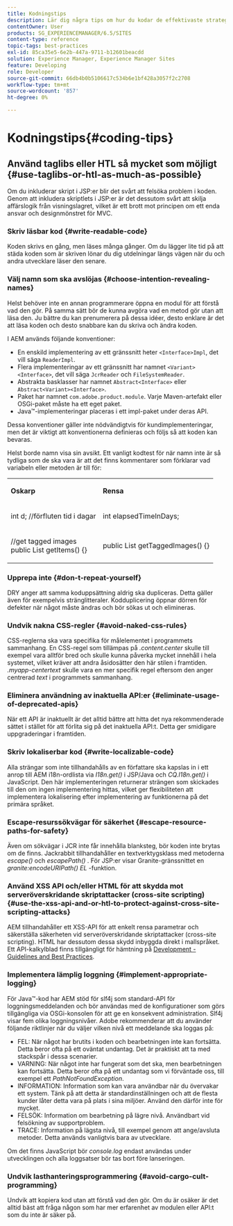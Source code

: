 ```yaml
---
title: Kodningstips
description: Lär dig några tips om hur du kodar de effektivaste strategierna i Adobe Experience Manager.
contentOwner: User
products: SG_EXPERIENCEMANAGER/6.5/SITES
content-type: reference
topic-tags: best-practices
exl-id: 85ca35e5-6e2b-447a-9711-b12601beacdd
solution: Experience Manager, Experience Manager Sites
feature: Developing
role: Developer
source-git-commit: 66db4b0b5106617c534b6e1bf428a3057f2c2708
workflow-type: tm+mt
source-wordcount: '857'
ht-degree: 0%

---
```


# Kodningstips{#coding-tips}

## Använd taglibs eller HTL så mycket som möjligt {#use-taglibs-or-htl-as-much-as-possible}

Om du inkluderar skript i JSP:er blir det svårt att felsöka problem i koden. Genom att inkludera skriptlets i JSP:er är det dessutom svårt att skilja affärslogik från visningslagret, vilket är ett brott mot principen om ett enda ansvar och designmönstret för MVC.

### Skriv läsbar kod {#write-readable-code}

Koden skrivs en gång, men läses många gånger. Om du lägger lite tid på att städa koden som är skriven lönar du dig utdelningar längs vägen när du och andra utvecklare läser den senare.

### Välj namn som ska avslöjas {#choose-intention-revealing-names}

Helst behöver inte en annan programmerare öppna en modul för att förstå vad den gör. På samma sätt bör de kunna avgöra vad en metod gör utan att läsa den. Ju bättre du kan prenumerera på dessa idéer, desto enklare är det att läsa koden och desto snabbare kan du skriva och ändra koden.

I AEM används följande konventioner:


* En enskild implementering av ett gränssnitt heter `<Interface>Impl`, det vill säga `ReaderImpl`.
* Flera implementeringar av ett gränssnitt har namnet `<Variant><Interface>`, det vill säga `JcrReader` och `FileSystemReader`.
* Abstrakta basklasser har namnet `Abstract<Interface>` eller `Abstract<Variant><Interface>`.
* Paket har namnet `com.adobe.product.module`. Varje Maven-artefakt eller OSGi-paket måste ha ett eget paket.
* Java™-implementeringar placeras i ett impl-paket under deras API.


Dessa konventioner gäller inte nödvändigtvis för kundimplementeringar, men det är viktigt att konventionerna definieras och följs så att koden kan bevaras.

Helst borde namn visa sin avsikt. Ett vanligt kodtest för när namn inte är så tydliga som de ska vara är att det finns kommentarer som förklarar vad variabeln eller metoden är till för:

<table>
 <tbody>
  <tr>
   <td><p><strong>Oskarp</strong></p> </td>
   <td><p><strong>Rensa</strong></p> </td>
  </tr>
  <tr>
   <td><p>int d; //förfluten tid i dagar</p> </td>
   <td><p>int elapsedTimeInDays;</p> </td>
  </tr>
  <tr>
   <td><p>//get tagged images<br /> public List getItems() {}</p> </td>
   <td><p>public List getTaggedImages() {}</p> </td>
  </tr>
 </tbody>
</table>

### Upprepa inte  {#don-t-repeat-yourself}

DRY anger att samma koduppsättning aldrig ska dupliceras. Detta gäller även för exempelvis stränglitteraler. Kodduplicering öppnar dörren för defekter när något måste ändras och bör sökas ut och elimineras.

### Undvik nakna CSS-regler {#avoid-naked-css-rules}

CSS-reglerna ska vara specifika för målelementet i programmets sammanhang. En CSS-regel som tillämpas på *.content.center* skulle till exempel vara alltför bred och skulle kunna påverka mycket innehåll i hela systemet, vilket kräver att andra åsidosätter den här stilen i framtiden. *.myapp-centertext* skulle vara en mer specifik regel eftersom den anger centrerad *text* i programmets sammanhang.

### Eliminera användning av inaktuella API:er {#eliminate-usage-of-deprecated-apis}

När ett API är inaktuellt är det alltid bättre att hitta det nya rekommenderade sättet i stället för att förlita sig på det inaktuella API:t. Detta ger smidigare uppgraderingar i framtiden.

### Skriv lokaliserbar kod {#write-localizable-code}

Alla strängar som inte tillhandahålls av en författare ska kapslas in i ett anrop till AEM i18n-ordlista via *I18n.get()* i JSP/Java och *CQ.I18n.get()* i JavaScript. Den här implementeringen returnerar strängen som skickades till den om ingen implementering hittas, vilket ger flexibiliteten att implementera lokalisering efter implementering av funktionerna på det primära språket.

### Escape-resurssökvägar för säkerhet {#escape-resource-paths-for-safety}

Även om sökvägar i JCR inte får innehålla blanksteg, bör koden inte brytas om de finns. Jackrabbit tillhandahåller en textverktygsklass med metoderna *escape()* och *escapePath()* . För JSP:er visar Granite-gränssnittet en *granite:encodeURIPath() EL* -funktion.

### Använd XSS API och/eller HTML för att skydda mot serveröverskridande skriptattacker (cross-site scripting) {#use-the-xss-api-and-or-htl-to-protect-against-cross-site-scripting-attacks}

AEM tillhandahåller ett XSS-API för att enkelt rensa parametrar och säkerställa säkerheten vid serveröverskridande skriptattacker (cross-site scripting). HTML har dessutom dessa skydd inbyggda direkt i mallspråket. Ett API-kalkylblad finns tillgängligt för hämtning på [Development - Guidelines and Best Practices](/help/sites-developing/dev-guidelines-bestpractices.md).

### Implementera lämplig loggning {#implement-appropriate-logging}

För Java™-kod har AEM stöd för slf4j som standard-API för loggningsmeddelanden och bör användas med de konfigurationer som görs tillgängliga via OSGi-konsolen för att ge en konsekvent administration. Slf4j visar fem olika loggningsnivåer. Adobe rekommenderar att du använder följande riktlinjer när du väljer vilken nivå ett meddelande ska loggas på:

* FEL: När något har brutits i koden och bearbetningen inte kan fortsätta. Detta beror ofta på ett oväntat undantag. Det är praktiskt att ta med stackspår i dessa scenarier.
* VARNING: När något inte har fungerat som det ska, men bearbetningen kan fortsätta. Detta beror ofta på ett undantag som vi förväntade oss, till exempel ett *PathNotFoundException*.
* INFORMATION: Information som kan vara användbar när du övervakar ett system. Tänk på att detta är standardinställningen och att de flesta kunder låter detta vara på plats i sina miljöer. Använd den därför inte för mycket.
* FELSÖK: Information om bearbetning på lägre nivå. Användbart vid felsökning av supportproblem.
* TRACE: Information på lägsta nivå, till exempel genom att ange/avsluta metoder. Detta används vanligtvis bara av utvecklare.

Om det finns JavaScript bör *console.log* endast användas under utvecklingen och alla loggsatser bör tas bort före lanseringen.

### Undvik lasthanteringsprogrammering {#avoid-cargo-cult-programming}

Undvik att kopiera kod utan att förstå vad den gör. Om du är osäker är det alltid bäst att fråga någon som har mer erfarenhet av modulen eller API:t som du inte är säker på.
